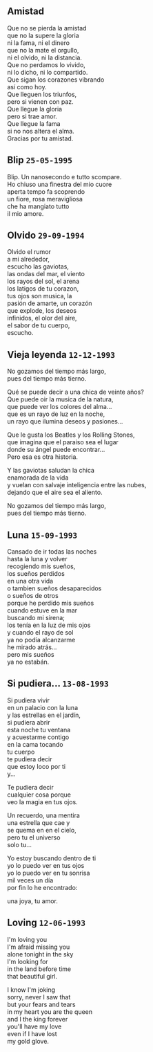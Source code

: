 ## Amistad  
  
Que no se pierda la amistad  
que no la supere la gloria  
ni la fama, ni el dinero  
que no la mate el orgullo,  
ni el olvido, ni la distancia.  
Que no perdamos lo vivido,  
ni lo dicho, ni lo compartido.  
Que sigan los corazones vibrando  
as&iacute; como hoy.  
Que lleguen los triunfos,  
pero si vienen con paz.  
Que llegue la gloria  
pero si trae amor.  
Que llegue la fama  
si no nos altera el alma.  
Gracias por tu amistad.  
  
## Blip `25-05-1995`  
  
Blip. Un nanosecondo e tutto scompare.  
Ho chiuso una finestra del mio cuore  
aperta tempo fa scoprendo  
un fiore, rosa meravigliosa  
che ha mangiato tutto  
il mio amore.  
  
## Olvido `29-09-1994`  
  
Olvido el rumor  
a mi alrededor,  
escucho las gaviotas,  
las ondas del mar, el viento  
los rayos del sol, el arena  
los latigos de tu corazon,  
tus ojos son musica, la  
pasi&oacute;n de amarte, un coraz&oacute;n  
que explode, los deseos  
infinidos, el olor del aire,  
el sabor de tu cuerpo,  
escucho.  
  
## Vieja leyenda `12-12-1993`  
  
No gozamos del tiempo m&aacute;s largo,  
pues del tiempo m&aacute;s tierno.  
  
Qu&eacute; se puede decir a una chica de veinte a&ntilde;os?  
Que puede oir la musica de la natura,  
que puede ver los colores del alma...  
que es un rayo de luz en la noche,  
un rayo que ilumina deseos y pasiones...  
  
Que le gusta los Beatles y los Rolling Stones,  
que imagina que el paraiso sea el lugar  
donde su &aacute;ngel puede encontrar...  
Pero esa es otra historia.  
  
Y las gaviotas saludan la chica  
enamorada de la vida  
y vuelan con salvaje inteligencia entre las nubes,  
dejando que el aire sea el aliento.  
  
No gozamos del tiempo m&aacute;s largo,  
pues del tiempo m&aacute;s tierno.  
  
## Luna `15-09-1993`  
  
Cansado de ir todas las noches  
hasta la luna y volver  
recogiendo mis sue&ntilde;os,  
los sue&ntilde;os perdidos  
en una otra vida  
o tambien sue&ntilde;os desaparecidos  
o sue&ntilde;os de otros  
porque he perdido mis sue&ntilde;os  
cuando estuve en la mar  
buscando mi sirena;  
los ten&iacute;a en la luz de mis ojos  
y cuando el rayo de sol  
ya no pod&iacute;a alcanzarme  
he mirado atr&aacute;s...  
pero mis sue&ntilde;os  
ya no estab&aacute;n.  
  
## Si pudiera... `13-08-1993`  
  
Si pudiera vivir  
en un palacio con la luna  
y las estrellas en el jard&iacute;n,  
si pudiera abrir  
esta noche tu ventana  
y acuestarme contigo  
en la cama tocando  
tu cuerpo  
te pudiera decir  
que estoy loco por ti  
y...  
  
Te pudiera decir  
cualquier cosa porque  
veo la magia en tus ojos.  
  
Un recuerdo, una mentira  
una estrella que cae y  
se quema en en el cielo,  
pero tu el universo  
solo tu...  
  
Yo estoy buscando dentro de ti  
yo lo puedo ver en tus ojos  
yo lo puedo ver en tu sonrisa  
mil veces un d&iacute;a  
por fin lo he encontrado:  
  
una joya, tu amor.  
  
## Loving `12-06-1993`  
  
I'm loving you  
I'm afraid missing you  
alone tonight in the sky  
I'm looking for  
in the land before time  
that beautiful girl.  
  
I know I'm joking  
sorry, never I saw that  
but your fears and tears  
in my heart you are the queen  
and I the king forever  
you'll have my love  
even if I have lost  
my gold glove.  
